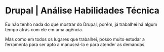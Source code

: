 # Drupal | Análise Habilidades Técnica

Eu não tenho nada do que mostrar do Drupal, porém, já trabalhei há algum tempo atrás com ele em uma agência.

Mas como em todos os lugares que trabalhei, posso muito estudar a ferramenta para ser apto a manuseá-la e para atender as demandas.
